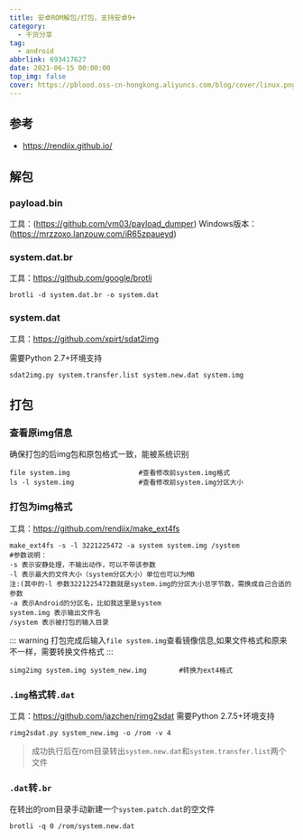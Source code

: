 ```yaml
---
title: 安卓ROM解包/打包，支持安卓9+
category:
  - 干货分享
tag:
  - android
abbrlink: 693417627
date: 2021-06-15 00:00:00
top_img: false
cover: https://pblood.oss-cn-hongkong.aliyuncs.com/blog/cover/linux.png
---
```


## 参考

- https://rendiix.github.io/

## 解包 

### payload.bin

工具：(https://github.com/vm03/payload_dumper) Windows版本：(https://mrzzoxo.lanzouw.com/iR65zpaueyd)

### system.dat.br

工具：https://github.com/google/brotli

```shell
brotli -d system.dat.br -o system.dat
```

### system.dat

工具：https://github.com/xpirt/sdat2img

需要Python 2.7+环境支持
```shell
sdat2img.py system.transfer.list system.new.dat system.img
```

## 打包

### 查看原img信息
确保打包的后img包和原包格式一致，能被系统识别
```shell
file system.img                 #查看修改前system.img格式
ls -l system.img                #查看修改前system.img分区大小
```

### 打包为img格式

工具：https://github.com/rendiix/make_ext4fs

```shell
make_ext4fs -s -l 3221225472 -a system system.img /system
#参数说明：
-s 表示安静处理，不输出动作，可以不带该参数
-l 表示最大的文件大小（system分区大小）单位也可以为MB
注:(其中的-l 参数3221225472数就是system.img的分区大小总字节数，需换成自己合适的参数
-a 表示Android的分区名，比如我这里是system
system.img 表示输出文件名
/system 表示被打包的输入目录
```

::: warning
打包完成后输入`file system.img`查看镜像信息,如果文件格式和原来不一样，需要转换文件格式
:::

```shell
simg2img system.img system_new.img        #转换为ext4格式
```
### `.img`格式转`.dat`

工具：https://github.com/jazchen/rimg2sdat 需要Python 2.7.5+环境支持

```shell
rimg2sdat.py system_new.img -o /rom -v 4
```

>成功执行后在rom目录转出`system.new.dat`和`system.transfer.list`两个文件

### `.dat`转`.br`

在转出的rom目录手动新建一个`system.patch.dat`的空文件
```shell
brotli -q 0 /rom/system.new.dat
```